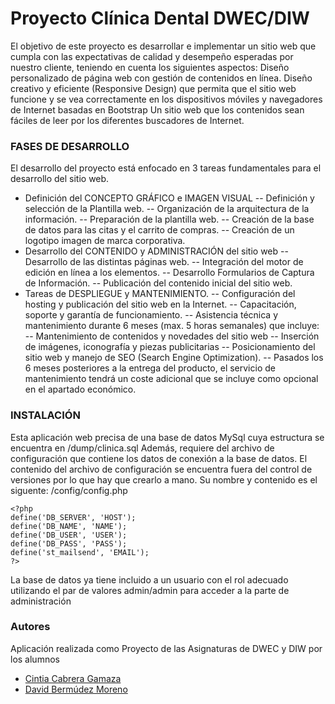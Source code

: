 # Proyecto Clínica Dental DWEC/DIW
El objetivo de este proyecto es desarrollar e implementar un sitio web que cumpla con las expectativas de calidad y desempeño esperadas por nuestro cliente, teniendo en cuenta los siguientes aspectos: 
Diseño personalizado de página web con gestión de contenidos en línea.
Diseño creativo y eficiente (Responsive Design) que permita que el sitio web funcione y se vea correctamente en los dispositivos móviles y navegadores de Internet basadas en Bootstrap
Un sitio web que los contenidos sean fáciles de leer por los diferentes buscadores de Internet.
### FASES DE DESARROLLO
El desarrollo del proyecto está enfocado en 3 tareas fundamentales para el desarrollo del sitio web. 
- Definición del CONCEPTO GRÁFICO e IMAGEN VISUAL 
-- Definición y selección de la Plantilla web.
-- Organización de la arquitectura de la información.
-- Preparación de la plantilla web.
-- Creación de la base de datos para las citas y el carrito de compras.
-- Creación de un logotipo imagen de marca corporativa.
- Desarrollo del CONTENIDO y ADMINISTRACIÓN del sitio web
-- Desarrollo de las distintas páginas web.
-- Integración del motor de edición en línea a los elementos.
-- Desarrollo Formularios de Captura de Información.
-- Publicación del contenido inicial del sitio web.
- Tareas de DESPLIEGUE y MANTENIMIENTO. 
-- Configuración del hosting y publicación del sitio web en la Internet.
-- Capacitación, soporte y garantía de funcionamiento.
-- Asistencia técnica y mantenimiento durante 6 meses (max. 5 horas semanales) que incluye:
-- Mantenimiento de contenidos y novedades del sitio web
-- Inserción de imágenes, iconografía y piezas publicitarias 
-- Posicionamiento del sitio web y manejo de SEO (Search Engine Optimization).
-- Pasados los 6 meses posteriores a la entrega del producto, el servicio de mantenimiento tendrá un coste adicional que se incluye como opcional en el apartado económico.
### INSTALACIÓN
Esta aplicación web precisa de una base de datos MySql cuya estructura se encuentra en /dump/clinica.sql
Además, requiere del archivo de configuración que contiene los datos de conexión a la base de datos. 
El contenido del archivo de configuración se encuentra fuera del control de versiones por lo que hay que crearlo a mano. Su nombre y contenido es el siguente:
/config/config.php
```
<?php
define('DB_SERVER', 'HOST');
define('DB_NAME', 'NAME');
define('DB_USER', 'USER');
define('DB_PASS', 'PASS');
define('st_mailsend', 'EMAIL');
?>
```
La base de datos ya tiene incluido a un usuario con el rol adecuado utilizando el par de valores admin/admin para acceder a la parte de administración
### Autores
Aplicación realizada como Proyecto de las Asignaturas de DWEC y DIW por los alumnos
- [Cintia Cabrera Gamaza](https://github.com/beltenebror)
- [David Bermúdez Moreno](https://github.com/davidbermudez)